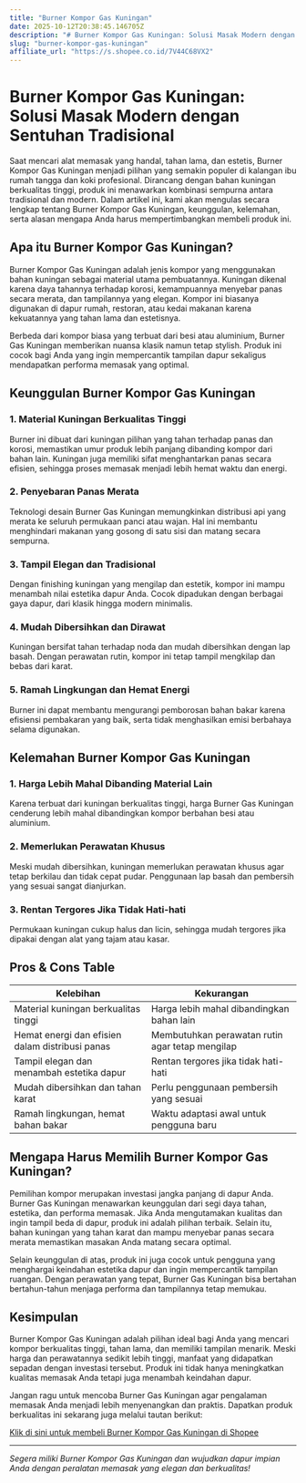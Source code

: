 ```yaml
---
title: "Burner Kompor Gas Kuningan"
date: 2025-10-12T20:38:45.146705Z
description: "# Burner Kompor Gas Kuningan: Solusi Masak Modern dengan Sentuhan Tradisional..."
slug: "burner-kompor-gas-kuningan"
affiliate_url: "https://s.shopee.co.id/7V44C68VX2"
---
```

# Burner Kompor Gas Kuningan: Solusi Masak Modern dengan Sentuhan Tradisional

Saat mencari alat memasak yang handal, tahan lama, dan estetis, Burner Kompor Gas Kuningan menjadi pilihan yang semakin populer di kalangan ibu rumah tangga dan koki profesional. Dirancang dengan bahan kuningan berkualitas tinggi, produk ini menawarkan kombinasi sempurna antara tradisional dan modern. Dalam artikel ini, kami akan mengulas secara lengkap tentang Burner Kompor Gas Kuningan, keunggulan, kelemahan, serta alasan mengapa Anda harus mempertimbangkan membeli produk ini.

## Apa itu Burner Kompor Gas Kuningan?

Burner Kompor Gas Kuningan adalah jenis kompor yang menggunakan bahan kuningan sebagai material utama pembuatannya. Kuningan dikenal karena daya tahannya terhadap korosi, kemampuannya menyebar panas secara merata, dan tampilannya yang elegan. Kompor ini biasanya digunakan di dapur rumah, restoran, atau kedai makanan karena kekuatannya yang tahan lama dan estetisnya.

Berbeda dari kompor biasa yang terbuat dari besi atau aluminium, Burner Gas Kuningan memberikan nuansa klasik namun tetap stylish. Produk ini cocok bagi Anda yang ingin mempercantik tampilan dapur sekaligus mendapatkan performa memasak yang optimal.

## Keunggulan Burner Kompor Gas Kuningan

### 1. Material Kuningan Berkualitas Tinggi

Burner ini dibuat dari kuningan pilihan yang tahan terhadap panas dan korosi, memastikan umur produk lebih panjang dibanding kompor dari bahan lain. Kuningan juga memiliki sifat menghantarkan panas secara efisien, sehingga proses memasak menjadi lebih hemat waktu dan energi.

### 2. Penyebaran Panas Merata

Teknologi desain Burner Gas Kuningan memungkinkan distribusi api yang merata ke seluruh permukaan panci atau wajan. Hal ini membantu menghindari makanan yang gosong di satu sisi dan matang secara sempurna.

### 3. Tampil Elegan dan Tradisional

Dengan finishing kuningan yang mengilap dan estetik, kompor ini mampu menambah nilai estetika dapur Anda. Cocok dipadukan dengan berbagai gaya dapur, dari klasik hingga modern minimalis.

### 4. Mudah Dibersihkan dan Dirawat

Kuningan bersifat tahan terhadap noda dan mudah dibersihkan dengan lap basah. Dengan perawatan rutin, kompor ini tetap tampil mengkilap dan bebas dari karat.

### 5. Ramah Lingkungan dan Hemat Energi

Burner ini dapat membantu mengurangi pemborosan bahan bakar karena efisiensi pembakaran yang baik, serta tidak menghasilkan emisi berbahaya selama digunakan.

## Kelemahan Burner Kompor Gas Kuningan

### 1. Harga Lebih Mahal Dibanding Material Lain

Karena terbuat dari kuningan berkualitas tinggi, harga Burner Gas Kuningan cenderung lebih mahal dibandingkan kompor berbahan besi atau aluminium.

### 2. Memerlukan Perawatan Khusus

Meski mudah dibersihkan, kuningan memerlukan perawatan khusus agar tetap berkilau dan tidak cepat pudar. Penggunaan lap basah dan pembersih yang sesuai sangat dianjurkan.

### 3. Rentan Tergores Jika Tidak Hati-hati

Permukaan kuningan cukup halus dan licin, sehingga mudah tergores jika dipakai dengan alat yang tajam atau kasar.

## Pros & Cons Table

| Kelebihan                                               | Kekurangan                                                  |
|---------------------------------------------------------|--------------------------------------------------------------|
| Material kuningan berkualitas tinggi                     | Harga lebih mahal dibandingkan bahan lain                   |
| Hemat energi dan efisien dalam distribusi panas        | Membutuhkan perawatan rutin agar tetap mengilap             |
| Tampil elegan dan menambah estetika dapur              | Rentan tergores jika tidak hati-hati                        |
| Mudah dibersihkan dan tahan karat                       | Perlu penggunaan pembersih yang sesuai                      |
| Ramah lingkungan, hemat bahan bakar                     | Waktu adaptasi awal untuk pengguna baru                     |

## Mengapa Harus Memilih Burner Kompor Gas Kuningan?

Pemilihan kompor merupakan investasi jangka panjang di dapur Anda. Burner Gas Kuningan menawarkan keunggulan dari segi daya tahan, estetika, dan performa memasak. Jika Anda mengutamakan kualitas dan ingin tampil beda di dapur, produk ini adalah pilihan terbaik. Selain itu, bahan kuningan yang tahan karat dan mampu menyebar panas secara merata memastikan masakan Anda matang secara optimal.

Selain keunggulan di atas, produk ini juga cocok untuk pengguna yang menghargai keindahan estetika dapur dan ingin mempercantik tampilan ruangan. Dengan perawatan yang tepat, Burner Gas Kuningan bisa bertahan bertahun-tahun menjaga performa dan tampilannya tetap memukau.

## Kesimpulan

Burner Kompor Gas Kuningan adalah pilihan ideal bagi Anda yang mencari kompor berkualitas tinggi, tahan lama, dan memiliki tampilan menarik. Meski harga dan perawatannya sedikit lebih tinggi, manfaat yang didapatkan sepadan dengan investasi tersebut. Produk ini tidak hanya meningkatkan kualitas memasak Anda tetapi juga menambah keindahan dapur.

Jangan ragu untuk mencoba Burner Gas Kuningan agar pengalaman memasak Anda menjadi lebih menyenangkan dan praktis. Dapatkan produk berkualitas ini sekarang juga melalui tautan berikut:

[Klik di sini untuk membeli Burner Kompor Gas Kuningan di Shopee](https://s.shopee.co.id/7V44C68VX2)

---

*Segera miliki Burner Kompor Gas Kuningan dan wujudkan dapur impian Anda dengan peralatan memasak yang elegan dan berkualitas!*
